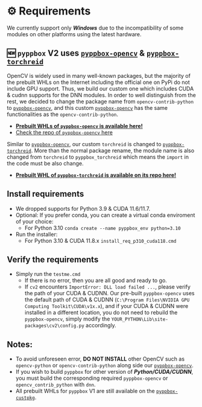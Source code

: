# ⚙️ Requirements

We currently support only ***Windows*** due to the incompatibility of some modules on other platforms using the latest hardware.

## 🆕 `pyppbox` V2 uses [`pyppbox-opencv`](https://github.com/rathaumons/opencv-for-pyppbox) & [`pyppbox-torchreid`](https://github.com/rathaumons/torchreid-for-pyppbox)
OpenCV is widely used in many well-known packages, but the majority of the prebuilt WHLs on the Internet including the official one on PyPi do not include GPU support. Thus, we build our custom one which includes CUDA & cudnn supports for the DNN modules. In order to well distinguish from the rest, we decided to change the package name from `opencv-contrib-python` to [`pyppbox-opencv`](https://github.com/rathaumons/opencv-for-pyppbox), and this custom [`pyppbox-opencv`](https://github.com/rathaumons/opencv-for-pyppbox) has the same functionalities as the `opencv-contrib-python`.
* [**Prebuilt WHLs of `pyppbox-opencv` is available here!**](https://github.com/rathaumons/pyppbox-custpkg/tree/main/pyppbox_opencv)
* [Check the repo of `pyppbox-opencv` here](https://github.com/rathaumons/opencv-for-pyppbox)

Similar to [`pyppbox-opencv`](https://github.com/rathaumons/opencv-for-pyppbox), our custom `torchreid` is changed to [`pyppbox-torchreid`](https://github.com/rathaumons/torchreid-for-pyppbox). More than the normal package rename, the module name is also changed from `torchreid` to `pyppbox_torchreid` which means the `import` in the code must be also change.
* [**Prebuilt WHL of `pyppbox-torchreid` is available on its repo here!**](https://github.com/rathaumons/torchreid-for-pyppbox)

## Install requirements
* We dropped supports for Python 3.9 & CUDA 11.6/11.7.
* Optional: If you prefer conda, you can create a virtual conda enviroment of your choice:
  - For Python 3.10 `conda create --name pyppbox_env python=3.10`
* Run the installer: 
  - For Python 3.10 & CUDA 11.8.x `install_req_p310_cuda118.cmd`

## Verify the requirements
* Simply run the `testme.cmd`
  - If there is no error, then you are all good and ready to go.
  - If `cv2` encounters `ImportError: DLL load failed ...`, please verify the path of your CUDA & CUDNN. Our pre-built `pyppbox-opencv` uses the default path of CUDA & CUDNN (`C:\Program Files\NVIDIA GPU Computing Toolkit\CUDA\v1x.x`), and if your CUDA & CUDNN were installed in a different location, you do not need to rebuild the `pyppbox-opencv`, simply modify the `YOUR_PYTHON\Lib\site-packages\cv2\config.py` accordingly.

## Notes:
* To avoid unforeseen error, **DO NOT INSTALL** other OpenCV such as `opencv-python` or `opencv-contrib-python` along side our [`pyppbox-opencv`](https://github.com/rathaumons/opencv-for-pyppbox).
* If you wish to build `pyppbox` for other version of ***Python/CUDA/CUDNN***, you must build the corresponding required `pyppbox-opencv` or `opencv_contrib_python` with `dnn`.
* All prebuilt WHLs for `pyppbox` V1 are still available on the [`pyppbox-custpkg`](https://github.com/rathaumons/pyppbox-custpkg).
